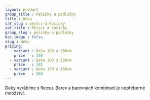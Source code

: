 ```yaml
---
layout: product
group_title : Pelíšky a podložky
title : Deka
cat_slug : pejsci-a-kocicky
cat_title : Pejsci a kočičky
group_slug : pelisky-a-podlozky
has_image : False
slug : deka
pricing:
  - variant : Deka 100 x 100cm
    price   : 140
  - variant : Deka 100 x 150cm
    price   : 185
  - variant : Deka 150 x 150cm
    price   : 260
---
```


Deky vyrábíme s fleesu. Barev a barevných kombinací je nepřeberné množství.

